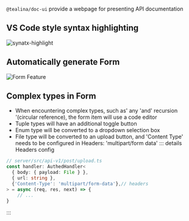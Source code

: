 `@tealina/doc-ui` provide a webpage for presenting API documentation
## VS Code style syntax highlighting
![synatx-highlight](/synatx-highlight.png)

## Automatically generate Form
![Form Feature](/doc-ui-feature.png)

## Complex types in Form
- When encountering complex types, such as' any 'and' recursion '(circular reference), the form item will use a code editor
- Tuple types will have an additional toggle button
- Enum type will be converted to a dropdown selection box
- File type will be converted to an upload button, and 'Content Type' needs to be configured in Headers: 'multipart/form data'
::: details Headers config
```ts
// server/src/api-v1/post/upload.ts
const handler: AuthedHandler<
  { body: { payload: File } },
  { url: string },
  {'Content-Type': 'multipart/form-data'},// headers
> = async (req, res, next) => {
    // ...
}
```
:::
